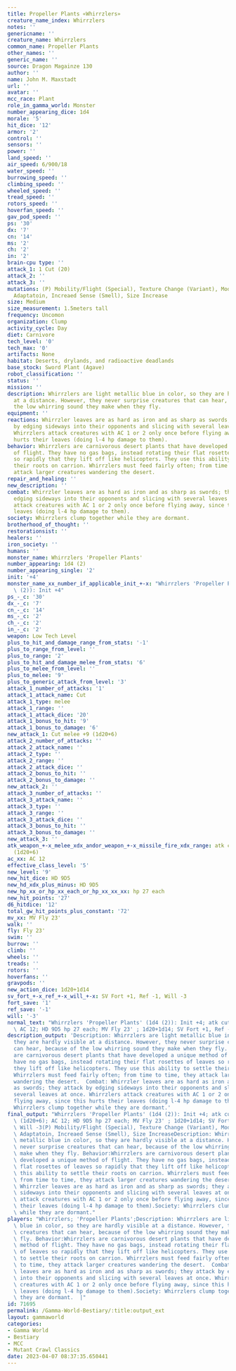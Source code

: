 ```yaml
---
title: Propeller Plants «Whirrzlers»
creature_name_index: Whirrzlers
notes: ''
genericname: ''
creature_name: Whirrzlers
common_name: Propeller Plants
other_names: ''
generic_name: ''
source: Dragon Magainze 130
author: ''
name: John M. Maxstadt
url: ''
avatar: ''
mcc_race: Plant
role_in_gamma_world: Monster
number_appearing_dice: 1d4
morale: '5'
hit_dice: '12'
armor: '2'
control: ''
sensors: ''
power: ''
land_speed: ''
air_speed: 6/900/18
water_speed: ''
burrowing_speed: ''
climbing_speed: ''
wheeled_speed: ''
tread_speed: ''
rotors_speed: ''
hoverfan_speed: ''
gav_pod_speed: ''
ps: '30'
dx: '7'
cn: '14'
ms: '2'
ch: '2'
in: '2'
brain-cpu type: ''
attack_1: 1 Cut (20)
attack_2: ''
attack_3: ''
mutations: (P) Mobility/Flight (Special), Texture Change (Variant), Modified Leaves
  Adaptatoin, Increaed Sense (Smell), Size Increase
size: Medium
size_measurement: 1.5meters tall
frequency: Uncomon
organization: Clump
activity_cycle: Day
diet: Carnivore
tech_level: '0'
tech_max: '0'
artifacts: None
habitat: Deserts, drylands, and radioactive deadlands
base_stock: Sword Plant (Agave)
robot_classification: ''
status: ''
mission: ''
description: Whirrzlers are light metallic blue in color, so they are hardly visible
  at a distance. However, they never surprise creatures that can hear, because of
  the low whirring sound they make when they fly.
equipment: ''
reactions: Whirrzler leaves are as hard as iron and as sharp as swords; they attack
  by edging sideways into their opponents and slicing with several leaves at once.
  Whirrzlers attack creatures with AC 1 or 2 only once before flying away, since this
  hurts their leaves (doing l-4 hp damage to them).
behavior: Whirrzlers are carnivorous desert plants that have developed a unique method
  of flight. They have no gas bags, instead rotating their flat rosettes of leaves
  so rapidly that they lift off like helicopters. They use this ability to settle
  their roots on carrion. Whirrzlers must feed fairly often; from time to time, they
  attack larger creatures wandering the desert.
repair_and_healing: ''
new_description: ''
combat: Whirrzler leaves are as hard as iron and as sharp as swords; they attack by
  edging sideways into their opponents and slicing with several leaves at once. Whirrzlers
  attack creatures with AC 1 or 2 only once before flying away, since this hurts their
  leaves (doing l-4 hp damage to them).
society: Whirrzlers clump together while they are dormant.
brotherhood_of_thought: ''
restorationsist: ''
healers: ''
iron_society: ''
humans: ''
monster_name: Whirrzlers 'Propeller Plants'
number_appearing: 1d4 (2)
number_appearing_single: '2'
init: '+4'
monster_name_xx_number_if_applicable_init_+-x: "Whirrzlers 'Propeller Plants' (1d4\
  \ (2)): Init +4"
ps_-_c: '30'
dx_-_c: '7'
cn_-_c: '14'
ms_-_c: '2'
ch_-_c: '2'
in_-_c: '2'
weapon: Low Tech Level
plus_to_hit_and_damage_range_from_stats: '-1'
plus_to_range_from_level: ''
plus_to_range: '2'
plus_to_hit_and_damage_melee_from_stats: '6'
plus_to_melee_from_level: ''
plus_to_melee: '9'
plus_to_generic_attack_from_level: '3'
attack_1_number_of_attacks: '1'
attack_1_attack_name: Cut
attack_1_type: melee
attack_1_range: ''
attack_1_attack_dice: '20'
attack_1_bonus_to_hit: '9'
attack_1_bonus_to_damage: '6'
new_attack_1: Cut melee +9 (1d20+6)
attack_2_number_of_attacks: ''
attack_2_attack_name: ''
attack_2_type: ''
attack_2_range: ''
attack_2_attack_dice: ''
attack_2_bonus_to_hit: ''
attack_2_bonus_to_damage: ''
new_attack_2: ''
attack_3_number_of_attacks: ''
attack_3_attack_name: ''
attack_3_type: ''
attack_3_range: ''
attack_3_attack_dice: ''
attack_3_bonus_to_hit: ''
attack_3_bonus_to_damage: ''
new_attack_3: ''
atk_weapon_+-x_melee_xdx_andor_weapon_+-x_missile_fire_xdx_range: atk cut melee +9
  (1d20+6)
ac_xx: AC 12
effective_class_level: '5'
new_level: '9'
new_hit_dice: HD 9D5
new_hd_xdx_plus_minus: HD 9D5
new_hp_xx_or_hp_xx_each_or_hp_xx_xx_xx: hp 27 each
new_hit_points: '27'
d6_hitdice: '12'
total_gw_hit_points_plus_constant: '72'
mv_xx: MV Fly 23'
walk: ''
fly: Fly 23'
swim: ''
burrow: ''
climb: ''
wheels: ''
treads: ''
rotors: ''
hoverfans: ''
gravpods: ''
new_action_dice: 1d20+1d14
sv_fort_+-x_ref_+-x_will_+-x: SV Fort +1, Ref -1, Will -3
fort_save: '1'
ref_save: '-1'
will: '-3'
normal_text: "Whirrzlers 'Propeller Plants' (1d4 (2)): Init +4; atk cut melee +9 (1d20+6);\
  \ AC 12; HD 9D5 hp 27 each; MV Fly 23' ; 1d20+1d14; SV Fort +1, Ref -1, Will -3"
description_output: 'Description: Whirrzlers are light metallic blue in color, so
  they are hardly visible at a distance. However, they never surprise creatures that
  can hear, because of the low whirring sound they make when they fly. Behavior:Whirrzlers
  are carnivorous desert plants that have developed a unique method of flight. They
  have no gas bags, instead rotating their flat rosettes of leaves so rapidly that
  they lift off like helicopters. They use this ability to settle their roots on carrion.
  Whirrzlers must feed fairly often; from time to time, they attack larger creatures
  wandering the desert.  Combat: Whirrzler leaves are as hard as iron and as sharp
  as swords; they attack by edging sideways into their opponents and slicing with
  several leaves at once. Whirrzlers attack creatures with AC 1 or 2 only once before
  flying away, since this hurts their leaves (doing l-4 hp damage to them).Society:
  Whirrzlers clump together while they are dormant.'
final_output: "Whirrzlers 'Propeller Plants' (1d4 (2)): Init +4; atk cut melee +9\
  \ (1d20+6); AC 12; HD 9D5 hp 27 each; MV Fly 23' ; 1d20+1d14; SV Fort +1, Ref -1,\
  \ Will -3(P) Mobility/Flight (Special), Texture Change (Variant), Modified Leaves\
  \ Adaptatoin, Increaed Sense (Smell), Size IncreaseDescription: Whirrzlers are light\
  \ metallic blue in color, so they are hardly visible at a distance. However, they\
  \ never surprise creatures that can hear, because of the low whirring sound they\
  \ make when they fly. Behavior:Whirrzlers are carnivorous desert plants that have\
  \ developed a unique method of flight. They have no gas bags, instead rotating their\
  \ flat rosettes of leaves so rapidly that they lift off like helicopters. They use\
  \ this ability to settle their roots on carrion. Whirrzlers must feed fairly often;\
  \ from time to time, they attack larger creatures wandering the desert.  Combat:\
  \ Whirrzler leaves are as hard as iron and as sharp as swords; they attack by edging\
  \ sideways into their opponents and slicing with several leaves at once. Whirrzlers\
  \ attack creatures with AC 1 or 2 only once before flying away, since this hurts\
  \ their leaves (doing l-4 hp damage to them).Society: Whirrzlers clump together\
  \ while they are dormant."
players: "Whirrzlers; 'Propeller Plants';Description: Whirrzlers are light metallic\
  \ blue in color, so they are hardly visible at a distance. However, they never surprise\
  \ creatures that can hear, because of the low whirring sound they make when they\
  \ fly. Behavior:Whirrzlers are carnivorous desert plants that have developed a unique\
  \ method of flight. They have no gas bags, instead rotating their flat rosettes\
  \ of leaves so rapidly that they lift off like helicopters. They use this ability\
  \ to settle their roots on carrion. Whirrzlers must feed fairly often; from time\
  \ to time, they attack larger creatures wandering the desert.  Combat: Whirrzler\
  \ leaves are as hard as iron and as sharp as swords; they attack by edging sideways\
  \ into their opponents and slicing with several leaves at once. Whirrzlers attack\
  \ creatures with AC 1 or 2 only once before flying away, since this hurts their\
  \ leaves (doing l-4 hp damage to them).Society: Whirrzlers clump together while\
  \ they are dormant.  |"
id: 71695
permalink: /Gamma-World-Bestiary/:title:output_ext
layout: gammaworld
categories:
- Gamma World
- Bestiary
- MCC
- Mutant Crawl Classics
date: 2023-04-07 08:37:35.650441
---
```

